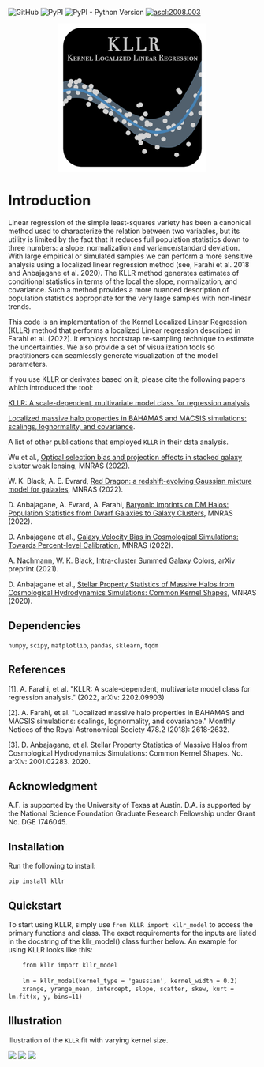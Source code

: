 ![GitHub](https://img.shields.io/github/license/afarahi/kllr)
![PyPI](https://img.shields.io/pypi/v/kllr)
![PyPI - Python Version](https://img.shields.io/pypi/pyversions/kllr)
<a href="http://ascl.net/2008.003"><img src="https://img.shields.io/badge/ascl-2008.003-blue.svg?colorB=262255" alt="ascl:2008.003" /></a>

<p align="center">
  <img src="logo.png" width="300" title="logo">
</p>

# Introduction
 
Linear regression of the simple least-squares variety has been a canonical method used to characterize
 the relation between two variables, but its utility is limited by the fact that it reduces full 
 population statistics down to three numbers: a slope, normalization and variance/standard deviation.
 With large empirical or simulated samples we can perform a more sensitive analysis
 using a localized linear regression method (see, Farahi et al. 2018 and Anbajagane et al. 2020).
 The KLLR method generates estimates of conditional statistics in terms of the local the slope, normalization,
 and covariance. Such a method provides a more nuanced description of population statistics appropriate
 for the very large samples with non-linear trends.

This code is an implementation of the Kernel Localized Linear Regression (KLLR) method 
that performs a localized Linear regression described in Farahi et al. (2022). It employs 
bootstrap re-sampling technique to estimate the uncertainties. We also provide a set of visualization
tools so practitioners can seamlessly generate visualization of the model parameters.

If you use KLLR or derivates based on it, please cite the following papers which introduced the tool:

[KLLR: A scale-dependent, multivariate model class for regression analysis](https://arxiv.org/abs/2202.09903)

[Localized massive halo properties in BAHAMAS and MACSIS simulations: scalings, lognormality, and covariance](https://academic.oup.com/mnras/article-abstract/478/2/2618/4993329).

A list of other publications that employed `KLLR` in their data analysis.


Wu et al., [Optical selection bias and projection effects in stacked galaxy cluster weak lensing](https://academic.oup.com/mnras/article/515/3/4471/6648841), MNRAS (2022). 

W. K. Black, A. E. Evrard, [Red Dragon: a redshift-evolving Gaussian mixture model for galaxies](https://academic.oup.com/mnras/article/516/1/1170/6648849), MNRAS (2022).

D. Anbajagane, A. Evrard, A. Farahi, [Baryonic Imprints on DM Halos: Population Statistics from Dwarf Galaxies to Galaxy Clusters](https://arxiv.org/abs/2109.02713), MNRAS (2022).

D. Anbajagane et al., [Galaxy Velocity Bias in Cosmological Simulations: Towards Percent-level Calibration](https://arxiv.org/abs/2110.01683), MNRAS (2022).

A. Nachmann, W. K. Black, [Intra-cluster Summed Galaxy Colors](https://arxiv.org/abs/2112.06867), arXiv preprint (2021).

D. Anbajagane et al., [Stellar Property Statistics of Massive Halos from Cosmological Hydrodynamics Simulations: Common Kernel Shapes](https://arxiv.org/abs/2001.02283), MNRAS (2020).


## Dependencies

`numpy`, `scipy`,  `matplotlib`, `pandas`, `sklearn`, `tqdm`

## References

[1]. A. Farahi, et al. "KLLR: A scale-dependent, multivariate model class for regression analysis." (2022, arXiv: 2202.09903)

[2]. A. Farahi, et al. "Localized massive halo properties in BAHAMAS and MACSIS simulations: scalings, lognormality, and covariance." Monthly Notices of the Royal Astronomical Society 478.2 (2018): 2618-2632.

[3]. D. Anbajagane, et al. Stellar Property Statistics of Massive Halos from Cosmological Hydrodynamics Simulations: Common Kernel Shapes. No. arXiv: 2001.02283. 2020.


## Acknowledgment

A.F. is supported by the University of Texas at Austin.
D.A. is supported by the National Science Foundation Graduate Research Fellowship under Grant No. DGE 1746045.

## Installation

Run the following to install:

    pip install kllr

## Quickstart

To start using KLLR, simply use `from KLLR import kllr_model` to
access the primary functions and class. The exact requirements for the inputs are
listed in the docstring of the kllr_model() class further below.
An example for using KLLR looks like this:

                                                                        
        from kllr import kllr_model                                       
                                                                          
        lm = kllr_model(kernel_type = 'gaussian', kernel_width = 0.2)     
        xrange, yrange_mean, intercept, slope, scatter, skew, kurt = lm.fit(x, y, bins=11)                                   
                                                                          
    
## Illustration 

Illustration of the `KLLR` fit with varying kernel size. 


<img src="./animation.gif" width="300" /> <img src="./animation_2.gif" width="300" /> <img src="./animation_3.gif" width="300" />




